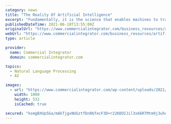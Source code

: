 ```yaml
---
category: news
title: "The Reality Of Artificial Intelligence"
excerpt: "Fundamentally, it is the science that enables machines to translate, execute and investigate ... and understand data by mimicking human natural language. Of course, there are technologies that enable AI. We live in the era of the internet of things ..."
publishedDateTime: 2021-06-10T13:55:00Z
originalUrl: "https://www.commercialintegrator.com/business_resources/artificial-intelligence-reality/"
webUrl: "https://www.commercialintegrator.com/business_resources/artificial-intelligence-reality/"
type: article

provider:
  name: Commercial Integrator
  domain: commercialintegrator.com

topics:
  - Natural Language Processing
  - AI

images:
  - url: "https://www.commercialintegrator.com/wp-content/uploads/2021/06/AI.jpeg"
    width: 1000
    height: 532
    isCached: true

secured: "ksmgBXUp5Ga/mAkTjgxNUGztfDnR6fecF3D+r22KDOIJil3x66RTMtm9j3uheoZJcgQMiSc6fxDiGmcNjps/+oFj3UbOFunaQ4x/ZSaxb/liLYH2hVFhxT5pKVo7V6jfI34c8zGSjcScwkxpUdUSm1a4leulh7/6PLbcq1/oGhW0yr/JTdRs2JbmXG482UAzgVtTtIZeUibpyt97n91SC2scRkcxpfvIXzvZEtfEGxt/T53GqIWLGKLLXBaboo3cQwnx5N4iripFGhh0U9jFykY5mqlKM0e8fz32o38Xrl57Ziy61LxNxVXoWO2S6VLHXsq0XwvNBOIL3yJqUHswrTcmSQnmKrB0zA44mQ0M63c=;lrMDwBJ8Q8CMdMZoRwlGBw=="
---
```


